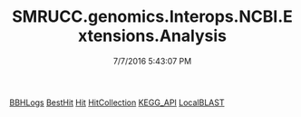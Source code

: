 ﻿---
title: SMRUCC.genomics.Interops.NCBI.Extensions.Analysis
date: 7/7/2016 5:43:07 PM
---

[BBHLogs](T-SMRUCC.genomics.Interops.NCBI.Extensions.Analysis.BBHLogs.html)
[BestHit](T-SMRUCC.genomics.Interops.NCBI.Extensions.Analysis.BestHit.html)
[Hit](T-SMRUCC.genomics.Interops.NCBI.Extensions.Analysis.Hit.html)
[HitCollection](T-SMRUCC.genomics.Interops.NCBI.Extensions.Analysis.HitCollection.html)
[KEGG_API](T-SMRUCC.genomics.Interops.NCBI.Extensions.Analysis.KEGG_API.html)
[LocalBLAST](T-SMRUCC.genomics.Interops.NCBI.Extensions.Analysis.LocalBLAST.html)
